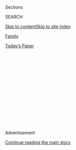 <div id="app">

<div>

<div>

<div>

<div class="NYTAppHideMasthead css-1q2w90k e1suatyy0">

<div class="section css-ui9rw0 e1suatyy2">

<div class="css-eph4ug er09x8g0">

<div class="css-6n7j50">

</div>

<span class="css-1dv1kvn">Sections</span>

<div class="css-10488qs">

<span class="css-1dv1kvn">SEARCH</span>

</div>

[Skip to content](#site-content)[Skip to site index](#site-index)

</div>

<div id="masthead-section-label" class="css-1wr3we4 eaxe0e00">

[Family](https://www.nytimes.com/section/well/family)

</div>

<div class="css-10698na e1huz5gh0">

</div>

</div>

<div id="masthead-bar-one" class="section hasLinks css-15hmgas e1csuq9d3">

<div class="css-uqyvli e1csuq9d0">

</div>

<div class="css-1uqjmks e1csuq9d1">

</div>

<div class="css-9e9ivx">

[](https://myaccount.nytimes.com/auth/login?response_type=cookie&client_id=vi)

</div>

<div class="css-1bvtpon e1csuq9d2">

[Today’s Paper](https://www.nytimes.com/section/todayspaper)

</div>

</div>

</div>

</div>

<div data-aria-hidden="false">

<div id="site-content" role="main">

<div>

<div class="css-1aor85t" style="opacity:0.000000001;z-index:-1;visibility:hidden">

<div class="css-1hqnpie">

<div class="css-epjblv">

<span class="css-17xtcya">[Family](/section/well/family)</span><span class="css-x15j1o">|</span><span class="css-fwqvlz">Why
Parents Should Pause Before Oversharing Online</span>

</div>

<div class="css-k008qs">

<div class="css-1iwv8en">

<span class="css-18z7m18"></span>

<div>

</div>

</div>

<span class="css-1n6z4y">https://nyti.ms/31hYzT7</span>

<div class="css-1705lsu">

<div class="css-4xjgmj">

<div class="css-4skfbu" role="toolbar" data-aria-label="Social Media Share buttons, Save button, and Comments Panel with current comment count" data-testid="share-tools">

  - 
  - 
  - 
  - 
    
    <div class="css-6n7j50">
    
    </div>

  - 
  - 

</div>

</div>

</div>

</div>

</div>

</div>

<div id="NYT_TOP_BANNER_REGION" class="css-13pd83m">

</div>

<div id="top-wrapper" class="css-1sy8kpn">

<div id="top-slug" class="css-l9onyx">

Advertisement

</div>

[Continue reading the main story](#after-top)

<div class="ad top-wrapper" style="text-align:center;height:100%;display:block;min-height:250px">

<div id="top" class="place-ad" data-position="top" data-size-key="top">

</div>

</div>

<div id="after-top">

</div>

</div>

<div>

<div id="sponsor-wrapper" class="css-1hyfx7x">

<div id="sponsor-slug" class="css-19vbshk">

Supported by

</div>

[Continue reading the main story](#after-sponsor)

<div id="sponsor" class="ad sponsor-wrapper" style="text-align:center;height:100%;display:block">

</div>

<div id="after-sponsor">

</div>

</div>

<div class="css-186x18t">

</div>

<div class="css-1vkm6nb ehdk2mb0">

# Why Parents Should Pause Before Oversharing Online

</div>

As social media comes of age, will we regret all the information we
revealed about our families during its early years?

<div class="css-79elbk" data-testid="photoviewer-wrapper">

<div class="css-z3e15g" data-testid="photoviewer-wrapper-hidden">

</div>

<div class="css-1a48zt4 ehw59r15" data-testid="photoviewer-children">

![<span class="css-cnj6d5 e1z0qqy90" itemprop="copyrightHolder"><span class="css-1ly73wi e1tej78p0">Credit...</span><span><span>Getty
Images</span></span></span>](https://static01.nyt.com/images/2020/08/04/well/04sharenting/04sharenting-articleLarge.jpg?quality=75&auto=webp&disable=upscale)

</div>

</div>

<div class="css-18e8msd">

<div class="css-vp77d3 epjyd6m0">

<div class="css-1baulvz">

By <span class="css-1baulvz last-byline" itemprop="name">Stacey
Steinberg</span>

</div>

</div>

  - 
    
    <div class="css-ld3wwf e16638kd2">
    
    Aug. 4, 2020
    
    </div>

  - 
    
    <div class="css-4xjgmj">
    
    <div class="css-d8bdto" role="toolbar" data-aria-label="Social Media Share buttons, Save button, and Comments Panel with current comment count" data-testid="share-tools">
    
      - 
      - 
      - 
      - 
        
        <div class="css-6n7j50">
        
        </div>
    
      - 
      - 
    
    </div>
    
    </div>

</div>

</div>

<div class="section meteredContent css-1r7ky0e" name="articleBody" itemprop="articleBody">

<div class="css-1fanzo5 StoryBodyCompanionColumn">

<div class="css-53u6y8">

As a mother of three, a photographer and a children’s rights lawyer, my
roles as memory keeper and memory revealer are constantly in flux.

I joined Facebook in 2008 when my first child was a year old. His life,
along with the lives of my other two children, have since been the
highlight reels of my newsfeed, which in the beginning contained more
milestones than I was recording in their baby books. A few years ago, I
began to question whether I was unwittingly putting my children’s
privacy in jeopardy and whether their life stories were really mine to
tell. I reversed course and changed how I share online.

Parents of children under the age of 18 are the first to raise kids
entirely alongside our newsfeeds. As social media comes of age, will we
regret all the information we revealed about our families during its
early years?

## A Conflict of Interest

Studying children’s privacy on social media fed both my personal
conflicts and my professional passions, so six years ago, I delved deep
into the work of studying the intersection of a child’s right to privacy
and a parent’s right to share.

</div>

</div>

<div class="css-1fanzo5 StoryBodyCompanionColumn">

<div class="css-53u6y8">

What I quickly learned was that the law does not give us much guidance
when it comes to how we use social media as families. Societal norms
encour­age us to use restraint before publicly sharing personal
informa­tion about our friends and family. But nothing stops us as
parents from sharing our child’s stories with the virtual world.

While there are laws that protect American children’s privacy in certain
contexts — such as [HIPAA](https://www.hhs.gov/hipaa/index.html) for
health care,
[FERPA](https://www2.ed.gov/policy/gen/guid/fpco/ferpa/index.html) for
education and
[COPPA](https://www.ftc.gov/enforcement/rules/rulemaking-regulatory-reform-proceedings/childrens-online-privacy-protection-rule)
for the online privacy of children under 13 — they *do not* have a right
to privacy
[“](https://papers.ssrn.com/sol3/papers.cfm?abstract_id=1746540)[*from*](https://papers.ssrn.com/sol3/papers.cfm?abstract_id=1746540)
[their
parents,”](https://papers.ssrn.com/sol3/papers.cfm?abstract_id=1746540)
except in the most limited of circumstances.

Most other countries guarantee a child the right to privacy through an
international agreement called the United Nations Convention on the
Rights of the Child. The United States signed the agreement, but it is
the only United Nations member country not to have ratified it, which
means it is not law or formal policy here. Additionally, doctrines like
[the Right to Be
Forgotten](https://www.washingtonpost.com/news/parenting/wp/2018/07/11/how-europes-right-to-be-forgotten-could-protect-kids-online-privacy-in-the-u-s/?noredirect=on)
might offer children in the European Union remedies for their parents’
oversharing once they come of age.

In addition to the risk that children will be mortified by what their
parents have posted about them, there is the chance that peers might
come across certain posts and use them as fodder for bullying. And there
are possible risks from strangers as well. For example, one study by
Barclays suggested that by the year 2030, [parental sharing of their
children’s data will result in over seven million incidents of identity
fraud.](https://www.bbc.com/news/education-44153754#:~:text=%22Sharenting%22%20%2D%20where%20parents%20share,with%20so%20much%20online%20sharing.)

We know that data collectors can collect our personal information from
social media posts. When we share online, these same collectors may be
building digital dossiers on our children.

</div>

</div>

<div class="css-1fanzo5 StoryBodyCompanionColumn">

<div class="css-53u6y8">

Sharing online could also lead to image theft by pedophiles. Bath and
beach pictures could be prime targets, but other images could be wrongly
appropriated as well. A pedophile could potentially take any image of a
child, use computer technology to morph it with a separate nude or
sexual image of an adult, and share it as child pornography. While it is
difficult to know with any confidence the frequency of such occurrences,
the impact can be devastating, said Mary Anne Franks, a professor at the
University of Miami School of Law and an adviser on online privacy to
legislators and the technology industry.

## Why Parents Share

I have seen firsthand the power that sharing on social media has on my
life and on the lives of my children and community. I have advocated on
behalf of issues that are important to my family, sharing our own
experiences facing
[anti-Semitism](https://www.gainesville.com/news/20190507/students-talk-about-anti-semitic-bullying-in-alachua-county-schools)
in the hopes of changing school curriculum, for example. I’ve
[photographed
families](https://www.law.ufl.edu/law-news/law-professors-artistic-turn)
whose lives have been [touched by childhood
cancer](https://www.washingtonpost.com/news/parenting/wp/2016/09/20/families-of-children-with-cancer-ask-please-dont-look-away-heres-how-you-can-help/)
who shared their children’s story alongside my pictures to help fund
medical research and the costs associated with treatment, raise
awareness of rare conditions, and create supportive communities that
allow children to feel connected to others during long hospital stays.

In our current era of social distancing, social media has become a
primary way to [stay in
touch](https://www.washingtonpost.com/lifestyle/2020/04/06/this-may-be-time-harness-power-social-media-family/).
I have watched as friends shared stories of medical challenges,
employment discrimination and racial injustice, and I have learned from
the power of their narratives. While I am still working on remembering
to put the phone down more frequently, I can also appreciate the appeal
of having a community at my fingertips.

When we share openly, others similar­ly situated gain support and
knowledge. As a result, we deeply connect with one another and recognize
the rich diversity in society.

Social media might also offer tools to help us become better parents. A
[Pew Research
study](https://www.pewresearch.org/internet/2020/07/28/parents-attitudes-and-experiences-related-to-digital-technology/)
out last week reported that 82 percent of parents who use social media
post about their children online. Many of these parents turn to the
internet and social media to get advice about screen time, with “40
percent of parents who use the internet getting advice from parenting
websites or blogs, 29 percent of parents who use social media turning to
social media sites and 19 percent of internet-using parents getting
information from online message boards.”

When I started this work, I expected to walk away from the research
never wanting to share again. That did not happen — I’m still on
Facebook. I found that despite its drawbacks, social media has added
valuable connections to my life.

What has changed for me is that the conversations around sharing my
story, and sharing my children’s stories, have become more nuanced.
Getting to know the families I met through my [photog­raphy
project](https://www.washingtonpost.com/news/parenting/wp/2016/09/20/families-of-children-with-cancer-ask-please-dont-look-away-heres-how-you-can-help/)
constantly reminded me of the power of vulnerability. Working as a child
abuse prosecutor reminded me of the dangers lurking past a parent’s
newsfeed. Being the parent of a grow­ing teen reminded me that if I do
not teach my children to exer­cise restraint online, they will have a
harder time learning how to respect others’ privacy in digital spaces.

</div>

</div>

<div class="css-1fanzo5 StoryBodyCompanionColumn">

<div class="css-53u6y8">

## Finding a Balance

Most parents do not overshare online because they are malicious; they
simply have not fully considered the significance of their child’s
digital footprint. Well-informed parents are best suited to making
sharing decisions on behalf of their children. There are ways we can
share smarter on social media and do a better job of protecting our
children’s privacy in a no-privacy world.

We can be mindful of the audience with which we share and appreciate how
data brokers might [try to take advantage of our drive for
connection](https://journals.sagepub.com/doi/pdf/10.1177/0743915619858290?casa_token=jLmLV-iBYhkAAAAA%3Aj7WZWr2WWuc5BbRn262FPWcMtc5qdErO-fTpqp97T7c59Fpnx6AmrdeQZACuMAv-Eh9MgreG8uBUXQ&).
We can also use social media as a tool to talk to our kids about the
importance of consent and about the risks we all face by oversharing
online.

We can ask our kids before sharing their pictures with friends and
family on social media. Even young kids benefit from being heard and
understood. At the same time, parents benefit from connecting with
others online. Balancing these competing interests can be challenging.

Should parents share videos of their child having a tantrum in a closed
Facebook group with the hopes of gaining support from other parents of
young children? What about a teenager doing a goofy dance in the living
room that she thought was private but her mom thinks is adorable to
share? Parents need to think deeply about their children’s online
privacy and safety needs, because until they get older, we are the ones
responsible for protecting their digital footprints.

When our kids see us step out of the moment and into our newsfeeds to
share a picture, instead of waiting until later, they take note. We need
to think about how we want to model online sharing, so that our kids can
follow our example when they are old enough to start using Instagram,
TikTok or whatever the next popular platform may be.

[*Stacey Steinberg*](https://www.law.ufl.edu/faculty/stacey-steinberg)
*is a legal-skills professor at the University of Florida Levin College
of Law and the author of the new book “*[*Growing Up
Shared*](https://www.amazon.com/Growing-Up-Shared-Media-No-Privacy/dp/1492698105)*.”
Portions of this essay are adapted from her book.*

-----

</div>

</div>

<div>

</div>

</div>

<div>

</div>

<div>

</div>

<div>

</div>

<div>

<div id="bottom-wrapper" class="css-1ede5it">

<div id="bottom-slug" class="css-l9onyx">

Advertisement

</div>

[Continue reading the main story](#after-bottom)

<div id="bottom" class="ad bottom-wrapper" style="text-align:center;height:100%;display:block;min-height:90px">

</div>

<div id="after-bottom">

</div>

</div>

</div>

</div>

</div>

## Site Index

<div>

</div>

## Site Information Navigation

  - [© <span>2020</span> <span>The New York Times
    Company</span>](https://help.nytimes.com/hc/en-us/articles/115014792127-Copyright-notice)

<!-- end list -->

  - [NYTCo](https://www.nytco.com/)
  - [Contact
    Us](https://help.nytimes.com/hc/en-us/articles/115015385887-Contact-Us)
  - [Work with us](https://www.nytco.com/careers/)
  - [Advertise](https://nytmediakit.com/)
  - [T Brand Studio](http://www.tbrandstudio.com/)
  - [Your Ad
    Choices](https://www.nytimes.com/privacy/cookie-policy#how-do-i-manage-trackers)
  - [Privacy](https://www.nytimes.com/privacy)
  - [Terms of
    Service](https://help.nytimes.com/hc/en-us/articles/115014893428-Terms-of-service)
  - [Terms of
    Sale](https://help.nytimes.com/hc/en-us/articles/115014893968-Terms-of-sale)
  - [Site Map](https://spiderbites.nytimes.com)
  - [Help](https://help.nytimes.com/hc/en-us)
  - [Subscriptions](https://www.nytimes.com/subscription?campaignId=37WXW)

</div>

</div>

</div>

</div>
